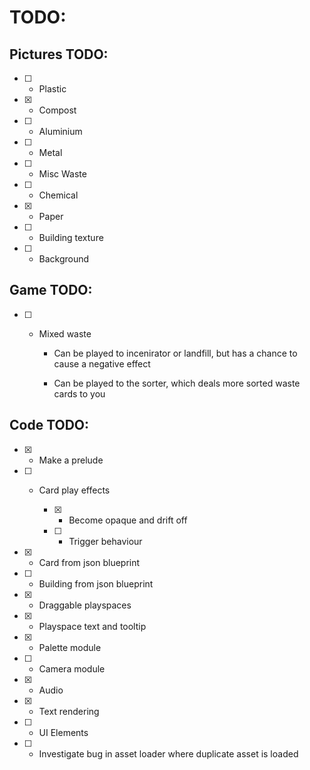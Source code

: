 # TODO:

## Pictures TODO:

- [ ] - Plastic

- [x] - Compost

- [ ] - Aluminium

- [ ] - Metal

- [ ] - Misc Waste

- [ ] - Chemical

- [x] - Paper

- [ ] - Building texture

- [ ] - Background

## Game TODO:

- [ ] - Mixed waste

	- Can be played to incenirator or landfill, but has a chance to cause a negative effect

	- Can be played to the sorter, which deals more sorted waste cards to you

## Code TODO:

- [x] - Make a prelude

- [ ] - Card play effects

	- [x] - Become opaque and drift off

	- [ ] - Trigger behaviour

- [x] - Card from json blueprint

- [ ] - Building from json blueprint

- [x] - Draggable playspaces

- [x] - Playspace text and tooltip

- [x] - Palette module

- [ ] - Camera module

- [x] - Audio

- [x] - Text rendering

- [ ] - UI Elements

- [ ] - Investigate bug in asset loader where duplicate asset is loaded
